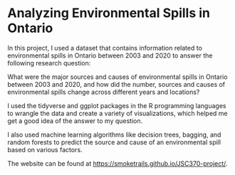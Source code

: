 # Analyzing Environmental Spills in Ontario

In this project, I used a dataset that contains information related to environmental spills in Ontario between 2003 and 2020 to answer the following research question:

What were the major sources and causes of environmental spills in Ontario between 2003 and 2020, and how did the number, sources and causes of environmental spills change across different years and locations? 

I used the tidyverse and ggplot packages in the R programming languages to wrangle the data and create a variety of visualizations, which helped me get a good idea of the answer to my question. 

I also used machine learning algorithms like decision trees, bagging, and random forests to predict the source and cause of an environmental spill based on various factors.

The website can be found at <https://smoketrails.github.io/JSC370-project/>.
